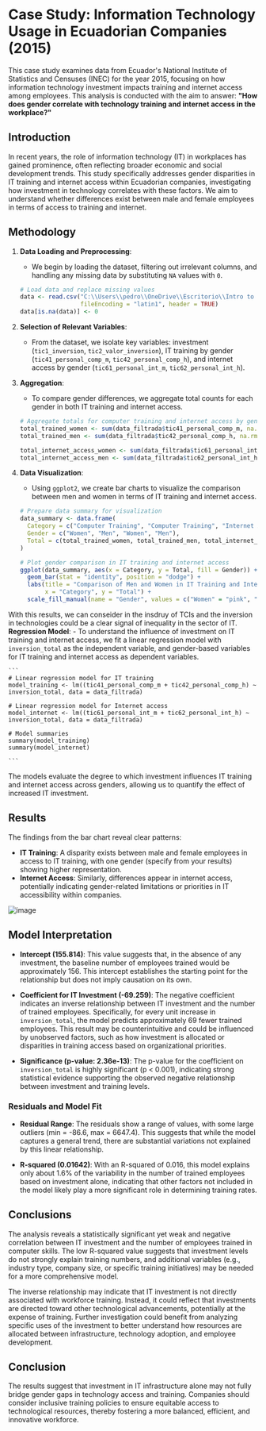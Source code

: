# Case Study: Information Technology Usage in Ecuadorian Companies (2015)

This case study examines data from Ecuador's National Institute of Statistics and Censuses (INEC) for the year 2015, focusing on how information technology investment impacts training and internet access among employees. This analysis is conducted with the aim to answer: **"How does gender correlate with technology training and internet access in the workplace?"** 

## Introduction

In recent years, the role of information technology (IT) in workplaces has gained prominence, often reflecting broader economic and social development trends. This study specifically addresses gender disparities in IT training and internet access within Ecuadorian companies, investigating how investment in technology correlates with these factors. We aim to understand whether differences exist between male and female employees in terms of access to training and internet.

## Methodology

1. **Data Loading and Preprocessing**:
    - We begin by loading the dataset, filtering out irrelevant columns, and handling any missing data by substituting `NA` values with `0`.

    ```r
    # Load data and replace missing values
    data <- read.csv("C:\\Users\\pedro\\OneDrive\\Escritorio\\Intro to Stats in R\\2015_TICEMPRESAS_BDD.csv", 
                     fileEncoding = "latin1", header = TRUE)
    data[is.na(data)] <- 0
    ```

2. **Selection of Relevant Variables**:
    - From the dataset, we isolate key variables: investment (`tic1_inversion`, `tic2_valor_inversion`), IT training by gender (`tic41_personal_comp_m`, `tic42_personal_comp_h`), and internet access by gender (`tic61_personal_int_m`, `tic62_personal_int_h`). 

3. **Aggregation**:
    - To compare gender differences, we aggregate total counts for each gender in both IT training and internet access.

    ```r
    # Aggregate totals for computer training and internet access by gender
    total_trained_women <- sum(data_filtrada$tic41_personal_comp_m, na.rm = TRUE)
    total_trained_men <- sum(data_filtrada$tic42_personal_comp_h, na.rm = TRUE)
    
    total_internet_access_women <- sum(data_filtrada$tic61_personal_int_m, na.rm = TRUE)
    total_internet_access_men <- sum(data_filtrada$tic62_personal_int_h, na.rm = TRUE)
    ```

4. **Data Visualization**:
    - Using `ggplot2`, we create bar charts to visualize the comparison between men and women in terms of IT training and internet access.

    ```r
    # Prepare data summary for visualization
    data_summary <- data.frame(
      Category = c("Computer Training", "Computer Training", "Internet Access", "Internet Access"),
      Gender = c("Women", "Men", "Women", "Men"),
      Total = c(total_trained_women, total_trained_men, total_internet_access_women, total_internet_access_men)
    )

    # Plot gender comparison in IT training and internet access
    ggplot(data_summary, aes(x = Category, y = Total, fill = Gender)) +
      geom_bar(stat = "identity", position = "dodge") +
      labs(title = "Comparison of Men and Women in IT Training and Internet Access",
           x = "Category", y = "Total") +
      scale_fill_manual(name = "Gender", values = c("Women" = "pink", "Men" = "blue"))
    ```
With this results, we can conseider in the insdruy of TCIs and the inversion in technologies could be a clear signal of inequality in the sector of IT. 
**Regression Model**:
    - To understand the influence of investment on IT training and internet access, we fit a linear regression model with `inversion_total` as the independent variable, and gender-based variables for IT training and internet access as dependent variables.

    ```
    # Linear regression model for IT training
    model_training <- lm((tic41_personal_comp_m + tic42_personal_comp_h) ~ inversion_total, data = data_filtrada)
    
    # Linear regression model for Internet access
    model_internet <- lm((tic61_personal_int_m + tic62_personal_int_h) ~ inversion_total, data = data_filtrada)
    
    # Model summaries
    summary(model_training)
    summary(model_internet)
    
    ```
 The models evaluate the degree to which investment influences IT training and internet access across genders, allowing us to quantify the effect of increased IT investment.
## Results

The findings from the bar chart reveal clear patterns:
- **IT Training**: A disparity exists between male and female employees in access to IT training, with one gender (specify from your results) showing higher representation.
- **Internet Access**: Similarly, differences appear in internet access, potentially indicating gender-related limitations or priorities in IT accessibility within companies.

![image](https://github.com/user-attachments/assets/a88593ea-bd4b-4db2-809d-3166a9e54e53)


## Model Interpretation

- **Intercept (155.814)**: This value suggests that, in the absence of any investment, the baseline number of employees trained would be approximately 156. This intercept establishes the starting point for the relationship but does not imply causation on its own.

- **Coefficient for IT Investment (-69.259)**: The negative coefficient indicates an inverse relationship between IT investment and the number of trained employees. Specifically, for every unit increase in `inversion_total`, the model predicts approximately 69 fewer trained employees. This result may be counterintuitive and could be influenced by unobserved factors, such as how investment is allocated or disparities in training access based on organizational priorities.

- **Significance (p-value: 2.36e-13)**: The p-value for the coefficient on `inversion_total` is highly significant (p < 0.001), indicating strong statistical evidence supporting the observed negative relationship between investment and training levels.

### Residuals and Model Fit

- **Residual Range**: The residuals show a range of values, with some large outliers (min = -86.6, max = 6647.4). This suggests that while the model captures a general trend, there are substantial variations not explained by this linear relationship.

- **R-squared (0.01642)**: With an R-squared of 0.016, this model explains only about 1.6% of the variability in the number of trained employees based on investment alone, indicating that other factors not included in the model likely play a more significant role in determining training rates.

## Conclusions

The analysis reveals a statistically significant yet weak and negative correlation between IT investment and the number of employees trained in computer skills. The low R-squared value suggests that investment levels do not strongly explain training numbers, and additional variables (e.g., industry type, company size, or specific training initiatives) may be needed for a more comprehensive model.

The inverse relationship may indicate that IT investment is not directly associated with workforce training. Instead, it could reflect that investments are directed toward other technological advancements, potentially at the expense of training. Further investigation could benefit from analyzing specific uses of the investment to better understand how resources are allocated between infrastructure, technology adoption, and employee development.
## Conclusion

The results suggest that investment in IT infrastructure alone may not fully bridge gender gaps in technology access and training. Companies should consider inclusive training policies to ensure equitable access to technological resources, thereby fostering a more balanced, efficient, and innovative workforce.

